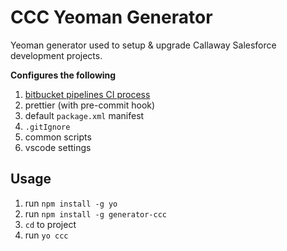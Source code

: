 # CCC Yeoman Generator

Yeoman generator used to setup & upgrade Callaway Salesforce development projects.

**Configures the following**

1. [bitbucket pipelines CI process](https://github.com/ChuckJonas/generator-ccc/blob/master/generators/app/templates/static/build/pipelines-setup.md)
1. prettier (with pre-commit hook)
1. default `package.xml` manifest
1. `.gitIgnore`
1. common scripts
1. vscode settings

## Usage

1. run `npm install -g yo`
2. run `npm install -g generator-ccc`
3. `cd` to project
4. run `yo ccc`
